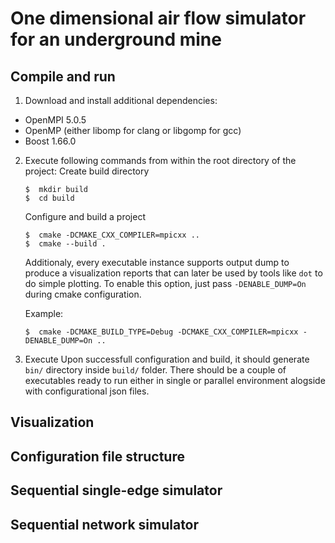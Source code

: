 # One dimensional air flow simulator for an underground mine

## Compile and run

1. Download and install additional dependencies:
- OpenMPI 5.0.5
- OpenMP (either libomp for clang or libgomp for gcc)
- Boost 1.66.0

2. Execute following commands from within the root directory of the project:
Create build directory
    ```
    $  mkdir build
    $  cd build
    ```
    Configure and build a project

    ```
    $  cmake -DCMAKE_CXX_COMPILER=mpicxx ..
    $  cmake --build .
    ```

    Additionaly, every executable instance supports output dump to produce a visualization reports that can later be used by tools like `dot` to do simple plotting. To enable this option, just pass `-DENABLE_DUMP=On` during cmake configuration.
    
    Example:
    
    ```
    $  cmake -DCMAKE_BUILD_TYPE=Debug -DCMAKE_CXX_COMPILER=mpicxx -DENABLE_DUMP=On ..
    ```

3. Execute
Upon successfull configuration and build, it should generate `bin/` directory inside `build/` folder. There should be a couple of executables ready to run either in single or parallel environment alogside with configurational json files.

## Visualization
## Configuration file structure
## Sequential single-edge simulator 
## Sequential network simulator

